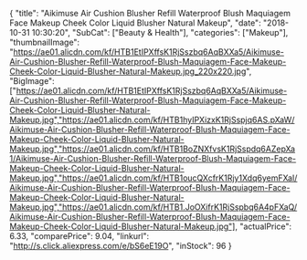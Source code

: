 {
	"title": "Aikimuse Air Cushion Blusher Refill Waterproof Blush Maquiagem Face Makeup Cheek Color Liquid Blusher Natural Makeup",
	"date": "2018-10-31 10:30:20",
	"SubCat": ["Beauty & Health"],
	"categories": ["Makeup"],
	"thumbnailImage": "https://ae01.alicdn.com/kf/HTB1EtIPXffsK1RjSszbq6AqBXXa5/Aikimuse-Air-Cushion-Blusher-Refill-Waterproof-Blush-Maquiagem-Face-Makeup-Cheek-Color-Liquid-Blusher-Natural-Makeup.jpg_220x220.jpg",
	"BigImage": ["https://ae01.alicdn.com/kf/HTB1EtIPXffsK1RjSszbq6AqBXXa5/Aikimuse-Air-Cushion-Blusher-Refill-Waterproof-Blush-Maquiagem-Face-Makeup-Cheek-Color-Liquid-Blusher-Natural-Makeup.jpg","https://ae01.alicdn.com/kf/HTB1hyIPXizxK1RjSspjq6AS.pXaW/Aikimuse-Air-Cushion-Blusher-Refill-Waterproof-Blush-Maquiagem-Face-Makeup-Cheek-Color-Liquid-Blusher-Natural-Makeup.jpg","https://ae01.alicdn.com/kf/HTB1BoZNXfvsK1RjSspdq6AZepXa1/Aikimuse-Air-Cushion-Blusher-Refill-Waterproof-Blush-Maquiagem-Face-Makeup-Cheek-Color-Liquid-Blusher-Natural-Makeup.jpg","https://ae01.alicdn.com/kf/HTB1oucQXcfrK1Rjy1Xdq6yemFXaI/Aikimuse-Air-Cushion-Blusher-Refill-Waterproof-Blush-Maquiagem-Face-Makeup-Cheek-Color-Liquid-Blusher-Natural-Makeup.jpg","https://ae01.alicdn.com/kf/HTB1.JoOXifrK1RjSspbq6A4pFXaQ/Aikimuse-Air-Cushion-Blusher-Refill-Waterproof-Blush-Maquiagem-Face-Makeup-Cheek-Color-Liquid-Blusher-Natural-Makeup.jpg"],
	"actualPrice": 6.33,
	"comparePrice": 9.04,
	"linkurl": "http://s.click.aliexpress.com/e/bS6eE19O",
	"inStock": 96
}
